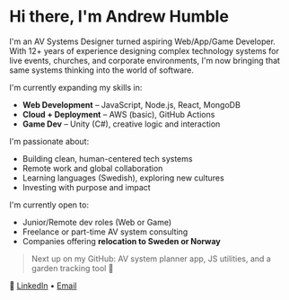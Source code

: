 # Hi there, I'm Andrew Humble

I'm an AV Systems Designer turned aspiring Web/App/Game Developer. With 12+ years of experience designing complex technology systems for live events, churches, and corporate environments, I'm now bringing that same systems thinking into the world of software.

I'm currently expanding my skills in:
- **Web Development** – JavaScript, Node.js, React, MongoDB
- **Cloud + Deployment** – AWS (basic), GitHub Actions
- **Game Dev** – Unity (C#), creative logic and interaction

I'm passionate about:
- Building clean, human-centered tech systems
- Remote work and global collaboration
- Learning languages (Swedish), exploring new cultures
- Investing with purpose and impact

I'm currently open to:
- Junior/Remote dev roles (Web or Game)
- Freelance or part-time AV system consulting
- Companies offering **relocation to Sweden or Norway**

> Next up on my GitHub: AV system planner app, JS utilities, and a garden tracking tool 🌱

🔗 [LinkedIn](https://linkedin.com/in/andrew-humble-87584968/) • [Email](mailto:ndrwhmbl@yahoo.com)
